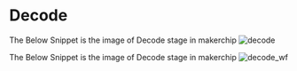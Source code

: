 # Decode

The Below Snippet is the image of Decode stage in makerchip
![decode](https://user-images.githubusercontent.com/88897605/170869866-6e7e42fc-d9b3-45cf-b845-042cbf597bfa.png)

The Below Snippet is the image of Decode stage in makerchip
![decode_wf](https://user-images.githubusercontent.com/88897605/170869863-ea6fa6ca-baaa-4032-ba47-809c3551ef7e.png)


